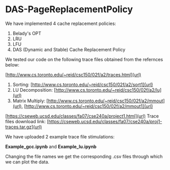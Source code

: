 # DAS-PageReplacementPolicy

We have implemented 4 cache replacement policies:
1. Belady's OPT 
2. LRU
3. LFU
4. DAS (Dynamic and Stable) Cache Replacement Policy

We tested our code on the following trace files obtained from the refernces below:

[http://www.cs.toronto.edu/~reid/csc150/02f/a2/traces.html](url)
1. Sorting: [http://www.cs.toronto.edu/~reid/csc150/02f/a2/sort1](url)
2. LU Decomposition: [http://www.cs.toronto.edu/~reid/csc150/02f/a2/lu](url)
3. Matrix Multiply: [http://www.cs.toronto.edu/~reid/csc150/02f/a2/mmout](url), [http://www.cs.toronto.edu/~reid/csc150/02f/a2/mmout1](url)

[https://cseweb.ucsd.edu/classes/fa07/cse240a/project1.html](url)
Trace files download link: [https://cseweb.ucsd.edu/classes/fa07/cse240a/proj1-traces.tar.gz](url)


We have uploaded 2 example trace file stimulations:

**Example_gcc.ipynb** and **Example_lu.ipynb**

Changing the file names we get the corresponding .csv files through which we can plot the data.

